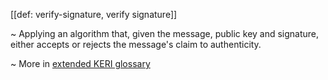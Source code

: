 [[def: verify-signature, verify signature]]

~ Applying an algorithm that, given the message, public key and signature, either accepts or rejects the message's claim to authenticity.

~ More in <a href="https://weboftrust.github.io/WOT-terms/docs/glossary/verify-signature">extended KERI glossary</a>
